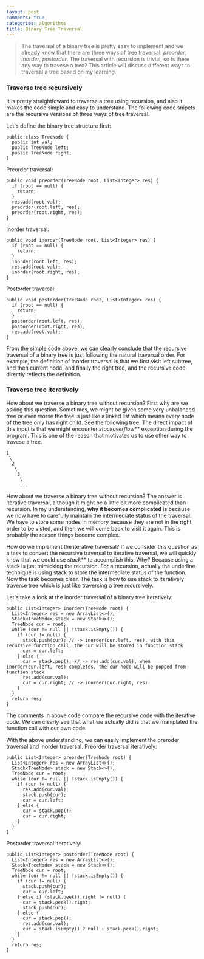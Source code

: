 ```yaml
---
layout: post
comments: true
categories: algorithms
title: Binary Tree Traversal
---
```

> The traversal of a binary tree is pretty easy to implement and we already know that there are three ways of tree traversal:
> *preorder*, *inorder*, *postorder*. The traversal with recursion is trivial, so is there any way to travese a tree? This
> article will discuss different ways to traversal a tree based on my learning.

### Traverse tree recursively
It is pretty straightfoward to traverse a tree using recursion, and also it makes the code simple and easy to understand. The
following code snipets are the recursive versions of three ways of tree traversal.

Let's define the binary tree structure first:

```
public class TreeNode {
  public int val;
  public TreeNode left;
  public TreeNode right;
}
```

Preorder traversal:

```
public void preorder(TreeNode root, List<Integer> res) {
  if (root == null) {
    return;
  }
  res.add(root.val);
  preorder(root.left, res);
  preorder(root.right, res);
}
```

Inorder traversal:

```
public void inorder(TreeNode root, List<Integer> res) {
  if (root == null) {
    return;
  }
  inorder(root.left, res);
  res.add(root.val);
  inorder(root.right, res);
}
```

Postorder traversal:

```
public void postorder(TreeNode root, List<Integer> res) {
  if (root == null) {
    return;
  }
  postorder(root.left, res);
  postorder(root.right, res);
  res.add(root.val);
}
```

From the simple code above, we can clearly conclude that the recursive traversal of a binary tree is just following the natural
traversal order. For example, the definition of inorder traversal is that we first visit left subtree, and then current node, and
finally the right tree, and the recursive code directly reflects the definition.

### Traverse tree iteratively
How about we traverse a binary tree without recursion? First why are we asking this question. Sometimes, we might be given some very
unbalanced tree or even worse the tree is just like a linked list which means every node of the tree only has right child. See the
following tree. The direct impact of this input is that we might encounter _stackoverflow_** exception during the program. This is one
of the reason that motivates us to use other way to travese a tree.

```
1
 \
  2
   \
    3
     \
     ...
```

How about we traverse a binary tree without recursion? The answer is iterative traversal, although it might be a little bit more 
complicated than recursion. In my understanding, __why it becomes complicated__ is because we now have to carefully maintain the intermediate
status of the traversal. We have to store some nodes in memory because they are not in the right order to be visted, and then we will
come back to visit it again. This is probably the reason things become complex.

How do we implement the iterative traversal? If we consider this question as a task to convert the recursive traversal to iterative
traversal, we will quickly know that we could use _stack_** to accomplish this. Why? Because using a stack is just mimicking the 
recursion. For a recursion, actually the underline technique is using stack to store the intermediate status of the function. Now 
the task becomes clear. The task is how to use stack to iteratively traverse tree which is just like traversing a tree recursively.

Let's take a look at the inorder traversal of a binary tree iteratively:

```
public List<Integer> inorder(TreeNode root) {
  List<Integer> res = new ArrayList<>();
  Stack<TreeNode> stack = new Stack<>();
  TreeNode cur = root;
  while (cur != null || !stack.isEmpty()) {
    if (cur != null) {
      stack.push(cur); // -> inorder(cur.left, res), with this recursive function call, the cur will be stored in function stack
      cur = cur.left;
    } else {
      cur = stack.pop(); // -> res.add(cur.val), when inorder(cur.left, res) completes, the cur node will be popped from function stack
      res.add(cur.val);
      cur = cur.right; // -> inorder(cur.right, res)
    }
  }
  return res;
}
```

The comments in above code compare the recursive code with the iterative code. We can clearly see that what we actually did is 
that we maniplated the function call with our own code.

With the above understanding, we can easily implement the preroder traversal and inorder traversal.
Preorder traversal iteratively:

```
public List<Integer> preorder(TreeNode root) {
  List<Integer> res = new ArrayList<>();
  Stack<TreeNode> stack = new Stack<>();
  TreeNode cur = root;
  while (cur != null || !stack.isEmpty()) {
    if (cur != null) {
      res.add(cur.val);
      stack.push(cur);
      cur = cur.left;
    } else {
      cur = stack.pop();
      cur = cur.right;
    }
  }
}
```

Postorder traversal iteratively:

```
public List<Integer> postorder(TreeNode root) {
  List<Integer> res = new ArrayList<>();
  Stack<TreeNode> stack = new Stack<>();
  TreeNode cur = root;
  while (cur != null || !stack.isEmpty()) {
    if (cur != null) {
      stack.push(cur);
      cur = cur.left;
    } else if (stack.peek().right != null) {
      cur = stack.peek().right;
      stack.push(cur);
    } else {
      cur = stack.pop();
      res.add(cur.val);
      cur = stack.isEmpty() ? null : stack.peek().right;
    }
  }
  return res;
}
```    
    
      
    








